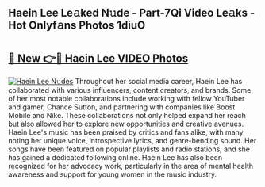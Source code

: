 ## Haein Lee Le𝚊ked N𝚞de - Part-7Qi Video Le𝚊ks - Hot Onlyf𝚊ns Photos 1diuO

# <h2><a href="http://ac54499.deff.icu/?id=Haein+Lee">🔗 New 👉🔴 Haein Lee VIDEO Photos</a></h2>

[![Haein Lee N𝚞des](https://i.imgur.com/rIISA9y.gif)](http://ac54499.deff.icu/?id=Haein+Lee)
Throughout her social media career, Haein Lee has collaborated with various influencers, content creators, and brands. Some of her most notable collaborations include working with fellow YouTuber and gamer, Chance Sutton, and partnering with companies like Boost Mobile and Nike. These collaborations not only helped expand her reach but also allowed her to explore new opportunities and creative avenues. Haein Lee's music has been praised by critics and fans alike, with many noting her unique voice, introspective lyrics, and genre-bending sound. Her songs have been featured on popular playlists and radio stations, and she has gained a dedicated following online. Haein Lee has also been recognized for her advocacy work, particularly in the area of mental health awareness and support for young women in the music industry.
